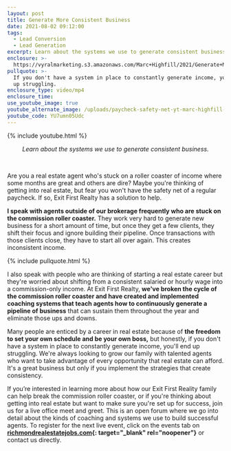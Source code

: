 ```yaml
---
layout: post
title: Generate More Consistent Business
date: 2021-08-02 09:12:00
tags:
  - Lead Conversion
  - Lead Generation
excerpt: Learn about the systems we use to generate consistent business.
enclosure: >-
  https://vyralmarketing.s3.amazonaws.com/Marc+Highfill/2021/Generate+More+Consistent+Business.mp4
pullquote: >-
  If you don't have a system in place to constantly generate income, you'll end
  up struggling.
enclosure_type: video/mp4
enclosure_time:
use_youtube_image: true
youtube_alternate_image: /uploads/paycheck-safety-net-yt-marc-highfill-ss.jpg
youtube_code: YU7umn05Udc
---
```

{% include youtube.html %}

<center><em>Learn about the systems we use to generate consistent business.</em></center>

&nbsp;

Are you a real estate agent who's stuck on a roller coaster of income where some months are great and others are dire? Maybe you're thinking of getting into real estate, but fear you won't have the safety net of a regular paycheck. If so, Exit First Realty has a solution to help.

**I speak with agents outside of our brokerage frequently who are stuck on the commission roller coaster.** They work very hard to generate new business for a short amount of time, but once they get a few clients, they shift their focus and ignore building their pipeline. Once transactions with those clients close, they have to start all over again. This creates inconsistent income.

{% include pullquote.html %}

I also speak with people who are thinking of starting a real estate career but they're worried about shifting from a consistent salaried or hourly wage into a commission-only income. At Exit First Realty, **we've broken the cycle of the commission roller coaster and have created and implemented coaching systems that teach agents how to continuously generate a pipeline of business** that can sustain them throughout the year and eliminate those ups and downs.

Many people are enticed by a career in real estate because of **the freedom to set your own schedule and be your own boss,** but honestly, if you don't have a system in place to constantly generate income, you'll end up struggling. We're always looking to grow our family with talented agents who want to take advantage of every opportunity that real estate can afford. It's a great business but only if you implement the strategies that create consistency.

If you’re interested in learning more about how our Exit First Reality family can help break the commission roller coaster, or if you're thinking about getting into real estate but want to make sure you're set up for success, join us for a live office meet and greet. This is an open forum where we go into detail about the kinds of coaching and systems we use to build successful agents. To register for the next live event, click on the events tab on **[richmondrealestatejobs.com](http://richmondrealestatejobs.com){: target="_blank" rel="noopener"}** or contact us directly.
